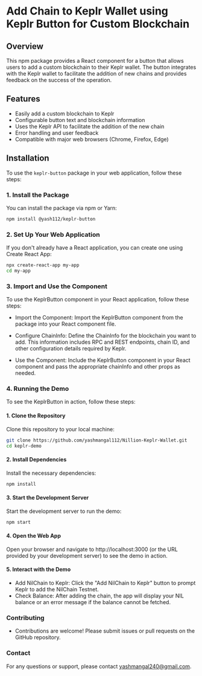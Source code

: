 # Add Chain to Keplr Wallet using Keplr Button for Custom Blockchain

## Overview

This npm package provides a React component for a button that allows users to add a custom blockchain to their Keplr wallet. The button integrates with the Keplr wallet to facilitate the addition of new chains and provides feedback on the success of the operation.

## Features

- Easily add a custom blockchain to Keplr
- Configurable button text and blockchain information
- Uses the Keplr API to facilitate the addition of the new chain
- Error handling and user feedback
- Compatible with major web browsers (Chrome, Firefox, Edge)

## Installation

To use the `keplr-button` package in your web application, follow these steps:

### 1. Install the Package

You can install the package via npm or Yarn:

```bash
npm install @yash112/keplr-button
```

### 2. Set Up Your Web Application
If you don't already have a React application, you can create one using Create React App:

```bash
npx create-react-app my-app
cd my-app
```

### 3. Import and Use the Component
To use the KeplrButton component in your React application, follow these steps:

- Import the Component: Import the KeplrButton component from the package into your React component file.

- Configure ChainInfo: Define the ChainInfo for the blockchain you want to add. This information includes RPC and REST endpoints, chain ID, and other configuration details required by Keplr.

- Use the Component: Include the KeplrButton component in your React component and pass the appropriate chainInfo and other props as needed.

### 4. Running the Demo
To see the KeplrButton in action, follow these steps:

#### 1. Clone the Repository

Clone this repository to your local machine:

```bash
git clone https://github.com/yashmangal112/Nillion-Keplr-Wallet.git
cd keplr-demo
```

#### 2. Install Dependencies

Install the necessary dependencies:

```bash
npm install
```

#### 3. Start the Development Server

Start the development server to run the demo:

```bash
npm start
```

#### 4. Open the Web App
Open your browser and navigate to http://localhost:3000 (or the URL provided by your development server) to see the demo in action.

#### 5. Interact with the Demo
- Add NilChain to Keplr: Click the "Add NilChain to Keplr" button to prompt Keplr to add the NilChain Testnet.
- Check Balance: After adding the chain, the app will display your NIL balance or an error message if the balance cannot be fetched.


### Contributing
- Contributions are welcome! Please submit issues or pull requests on the GitHub repository.


### Contact
For any questions or support, please contact yashmangal240@gmail.com.
